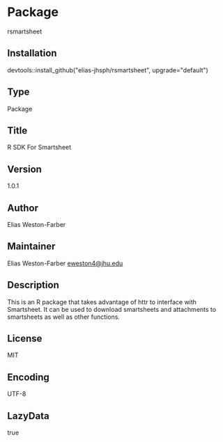 # Package
rsmartsheet

## Installation
devtools::install_github("elias-jhsph/rsmartsheet", upgrade="default")

## Type
Package

## Title
R SDK For Smartsheet

## Version
1.0.1

## Author
Elias Weston-Farber

## Maintainer
Elias Weston-Farber <eweston4@jhu.edu>

## Description
This is an R package that takes advantage of httr to interface with Smartsheet.
It can be used to download smartsheets and attachments to smartsheets as well as other functions.

## License
MIT

## Encoding
UTF-8

## LazyData
true
